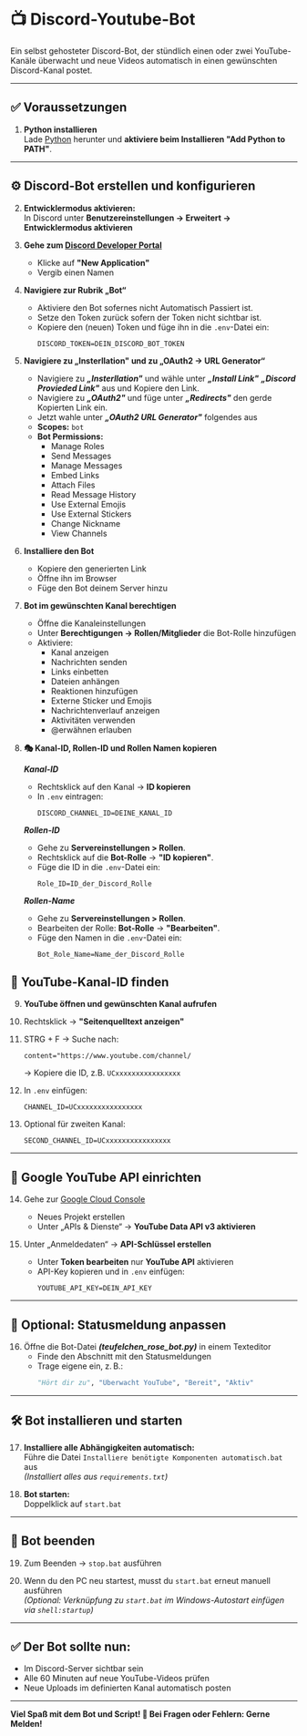 # 📺 Discord-Youtube-Bot

Ein selbst gehosteter Discord-Bot, der stündlich einen oder zwei YouTube-Kanäle überwacht und neue Videos automatisch in einen gewünschten Discord-Kanal postet.

---

## ✅ Voraussetzungen

1. **Python installieren**  
   Lade [Python](https://www.python.org/downloads/) herunter und **aktiviere beim Installieren "Add Python to PATH"**.

---

## ⚙️ Discord-Bot erstellen und konfigurieren

2. **Entwicklermodus aktivieren:**  
   In Discord unter **Benutzereinstellungen → Erweitert → Entwicklermodus aktivieren**

3. **Gehe zum [Discord Developer Portal](https://discord.com/developers/applications)**  
   - Klicke auf **"New Application"**  
   - Vergib einen Namen

4. **Navigiere zur Rubrik „Bot“**  
   - Aktiviere den Bot sofernes nicht Automatisch Passiert ist.  
   - Setze den Token zurück sofern der Token nicht sichtbar ist.
   - Kopiere den (neuen) Token und füge ihn in die `.env`-Datei ein:
     ```env
     DISCORD_TOKEN=DEIN_DISCORD_BOT_TOKEN
     ```

5. **Navigiere zu „Insterllation" und zu „OAuth2 → URL Generator“**
   - Navigiere zu ***„Insterllation"*** und wähle unter ***„Install Link"*** ***„Discord Provieded Link"*** aus und Kopiere den Link.
   - Navigiere zu ***„OAuth2"*** und füge unter ***„Redirects"*** den gerde Kopierten Link ein.
   - Jetzt wahle unter ***„OAuth2 URL Generator"*** folgendes aus
   - **Scopes:** `bot`  
   - **Bot Permissions:**
     - Manage Roles  
     - Send Messages  
     - Manage Messages  
     - Embed Links  
     - Attach Files  
     - Read Message History  
     - Use External Emojis  
     - Use External Stickers  
     - Change Nickname  
     - View Channels

7. **Installiere den Bot**  
   - Kopiere den generierten Link  
   - Öffne ihn im Browser  
   - Füge den Bot deinem Server hinzu

8. **Bot im gewünschten Kanal berechtigen**  
   - Öffne die Kanaleinstellungen  
   - Unter **Berechtigungen → Rollen/Mitglieder** die Bot-Rolle hinzufügen  
   - Aktiviere:
     - Kanal anzeigen  
     - Nachrichten senden  
     - Links einbetten  
     - Dateien anhängen  
     - Reaktionen hinzufügen  
     - Externe Sticker und Emojis  
     - Nachrichtenverlauf anzeigen  
     - Aktivitäten verwenden  
     - @erwähnen erlauben

9. **🎭 Kanal-ID, Rollen-ID und Rollen Namen kopieren**
    
   ***Kanal-ID***
   - Rechtsklick auf den Kanal → **ID kopieren**  
   - In `.env` eintragen:
     ```env
     DISCORD_CHANNEL_ID=DEINE_KANAL_ID
     ```
     
   ***Rollen-ID***
   - Gehe zu **Servereinstellungen > Rollen**.
   - Rechtsklick auf die **Bot-Rolle** → **"ID kopieren"**.
   - Füge die ID in die `.env`-Datei ein:
     ```env
     Role_ID=ID_der_Discord_Rolle
     ```
  
   ***Rollen-Name***
   - Gehe zu **Servereinstellungen > Rollen**.
   - Bearbeiten der Rolle: **Bot-Rolle** → **"Bearbeiten"**.
   - Füge den Namen in die `.env`-Datei ein:
     ```env
     Bot_Role_Name=Name_der_Discord_Rolle
     ```

## 🎥 YouTube-Kanal-ID finden

9. **YouTube öffnen und gewünschten Kanal aufrufen**  
10. Rechtsklick → **"Seitenquelltext anzeigen"**  
11. STRG + F → Suche nach:
    ```
    content="https://www.youtube.com/channel/
    ```
    → Kopiere die ID, z.B. `UCxxxxxxxxxxxxxxxx`

12. In `.env` einfügen:
    ```env
    CHANNEL_ID=UCxxxxxxxxxxxxxxxx
    ```

13. Optional für zweiten Kanal:
    ```env
    SECOND_CHANNEL_ID=UCxxxxxxxxxxxxxxxx
    ```

---

## 🔑 Google YouTube API einrichten

14. Gehe zur [Google Cloud Console](https://console.cloud.google.com/)  
    - Neues Projekt erstellen  
    - Unter „APIs & Dienste“ → **YouTube Data API v3 aktivieren**

15. Unter „Anmeldedaten“ → **API-Schlüssel erstellen**  
    - Unter **Token bearbeiten** nur **YouTube API** aktivieren  
    - API-Key kopieren und in `.env` einfügen:
      ```env
      YOUTUBE_API_KEY=DEIN_API_KEY
      ```

---

## 🎨 Optional: Statusmeldung anpassen

16. Öffne die Bot-Datei ***(teufelchen_rose_bot.py)*** in einem Texteditor  
    - Finde den Abschnitt mit den Statusmeldungen  
    - Trage eigene ein, z. B.:
      ```python
      "Hört dir zu", "Überwacht YouTube", "Bereit", "Aktiv"
      ```

---

## 🛠️ Bot installieren und starten

17. **Installiere alle Abhängigkeiten automatisch:**  
    Führe die Datei `Installiere benötigte Komponenten automatisch.bat` aus  
    *(Installiert alles aus `requirements.txt`)*

18. **Bot starten:**  
    Doppelklick auf `start.bat`

---

## 🛑 Bot beenden

19. Zum Beenden → `stop.bat` ausführen

20. Wenn du den PC neu startest, musst du `start.bat` erneut manuell ausführen  
    *(Optional: Verknüpfung zu `start.bat` im Windows-Autostart einfügen via `shell:startup`)*

---

## ✅ Der Bot sollte nun:

- Im Discord-Server sichtbar sein  
- Alle 60 Minuten auf neue YouTube-Videos prüfen  
- Neue Uploads im definierten Kanal automatisch posten

---

**Viel Spaß mit dem Bot und Script! 🎉 Bei Fragen oder Fehlern: Gerne Melden!**
